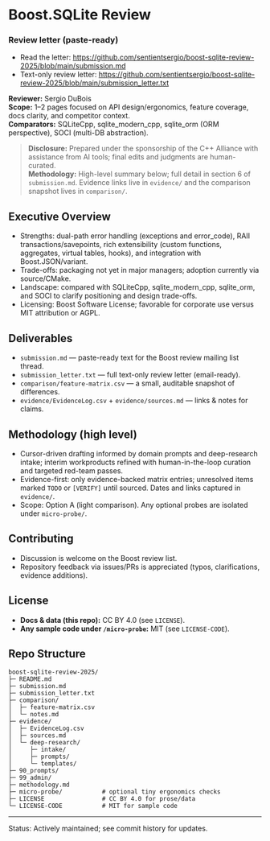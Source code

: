 # Boost.SQLite Review

### Review letter (paste-ready)

- Read the letter: https://github.com/sentientsergio/boost-sqlite-review-2025/blob/main/submission.md
- Text-only review letter: https://github.com/sentientsergio/boost-sqlite-review-2025/blob/main/submission_letter.txt

**Reviewer:** Sergio DuBois  
**Scope:** 1–2 pages focused on API design/ergonomics, feature coverage, docs clarity, and competitor context.  
**Comparators:** SQLiteCpp, sqlite_modern_cpp, sqlite_orm (ORM perspective), SOCI (multi-DB abstraction).

> **Disclosure:** Prepared under the sponsorship of the C++ Alliance with assistance from AI tools; final edits and judgments are human-curated.  
> **Methodology:** High-level summary below; full detail in section 6 of `submission.md`. Evidence links live in `evidence/` and the comparison snapshot lives in `comparison/`.

## Executive Overview

- Strengths: dual-path error handling (exceptions and error_code), RAII transactions/savepoints, rich extensibility (custom functions, aggregates, virtual tables, hooks), and integration with Boost.JSON/variant.
- Trade-offs: packaging not yet in major managers; adoption currently via source/CMake.
- Landscape: compared with SQLiteCpp, sqlite_modern_cpp, sqlite_orm, and SOCI to clarify positioning and design trade-offs.
- Licensing: Boost Software License; favorable for corporate use versus MIT attribution or AGPL.

## Deliverables

- `submission.md` — paste-ready text for the Boost review mailing list thread.
- `submission_letter.txt` — full text-only review letter (email-ready).
- `comparison/feature-matrix.csv` — a small, auditable snapshot of differences.
- `evidence/EvidenceLog.csv` + `evidence/sources.md` — links & notes for claims.

## Methodology (high level)

- Cursor-driven drafting informed by domain prompts and deep-research intake; interim workproducts refined with human-in-the-loop curation and targeted red-team passes.
- Evidence-first: only evidence-backed matrix entries; unresolved items marked `TODO` or `[VERIFY]` until sourced. Dates and links captured in `evidence/`.
- Scope: Option A (light comparison). Any optional probes are isolated under `micro-probe/`.

## Contributing

- Discussion is welcome on the Boost review list.
- Repository feedback via issues/PRs is appreciated (typos, clarifications, evidence additions).

## License

- **Docs & data (this repo):** CC BY 4.0 (see `LICENSE`).
- **Any sample code under `/micro-probe`:** MIT (see `LICENSE-CODE`).

## Repo Structure

```
boost-sqlite-review-2025/
├─ README.md
├─ submission.md
├─ submission_letter.txt
├─ comparison/
│  ├─ feature-matrix.csv
│  └─ notes.md
├─ evidence/
│  ├─ EvidenceLog.csv
│  ├─ sources.md
│  └─ deep-research/
│     ├─ intake/
│     ├─ prompts/
│     └─ templates/
├─ 90_prompts/
├─ 99_admin/
├─ methodology.md
├─ micro-probe/           # optional tiny ergonomics checks
├─ LICENSE                # CC BY 4.0 for prose/data
└─ LICENSE-CODE           # MIT for sample code
```

---

Status: Actively maintained; see commit history for updates.
